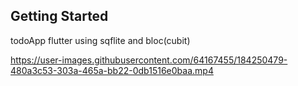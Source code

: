 ## Getting Started
todoApp flutter using sqflite and bloc(cubit)



https://user-images.githubusercontent.com/64167455/184250479-480a3c53-303a-465a-bb22-0db1516e0baa.mp4


